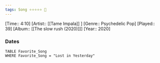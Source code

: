 ```yaml
---
tags: Song ⭐⭐⭐⭐⭐ 💛
---
```

[Time:: 4:10]
[Artist:: [[Tame Impala]] ]
[Genre:: Psychedelic Pop]
[Played:: 39]
[Album:: [[The slow rush (2020)]]]
[Year:: 2020]
### Dates
````dataview
TABLE Favorite_Song
WHERE Favorite_Song = "Lost in Yesterday"
````